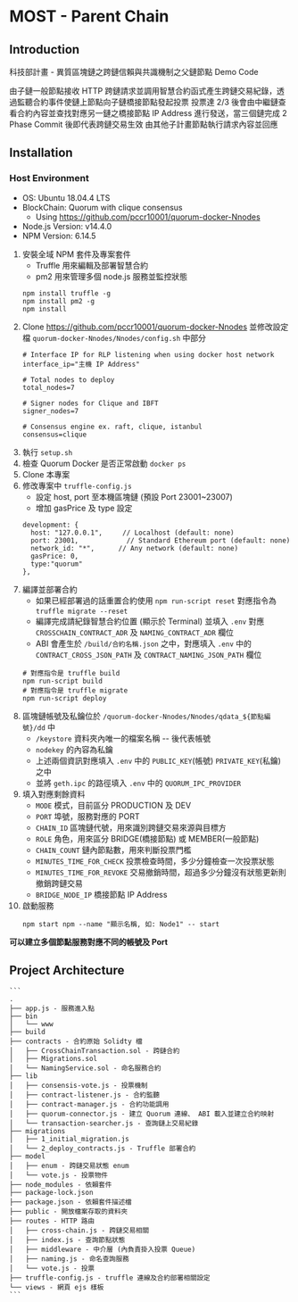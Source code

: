 # MOST - Parent Chain

## Introduction

科技部計畫 - 異質區塊鏈之跨鏈信賴與共識機制之父鏈節點 Demo Code

由子鏈一般節點接收 HTTP 跨鏈請求並調用智慧合約函式產生跨鏈交易紀錄，透過監聽合約事件使鏈上節點向子鏈橋接節點發起投票
投票達 2/3 後會由中繼鏈查看合約內容並查找對應另一鏈之橋接節點 IP Address 進行發送，當三個鏈完成 2 Phase Commit 後即代表跨鏈交易生效
由其他子計畫節點執行請求內容並回應

## Installation

### Host Environment

- OS: Ubuntu 18.04.4 LTS
- BlockChain: Quorum with clique consensus
    - Using https://github.com/pccr10001/quorum-docker-Nnodes
- Node.js Version: v14.4.0
- NPM Version: 6.14.5

1. 安裝全域 NPM 套件及專案套件
    - Truffle 用來編輯及部署智慧合約
    - pm2 用來管理多個 node.js 服務並監控狀態
    ```
    npm install truffle -g
    npm install pm2 -g
    npm install
    ```
2. Clone https://github.com/pccr10001/quorum-docker-Nnodes 並修改設定檔 `quorum-docker-Nnodes/Nnodes/config.sh` 中部分
    ```
    # Interface IP for RLP listening when using docker host network
    interface_ip="主機 IP Address"

    # Total nodes to deploy
    total_nodes=7

    # Signer nodes for Clique and IBFT
    signer_nodes=7

    # Consensus engine ex. raft, clique, istanbul
    consensus=clique
    ```
3. 執行 `setup.sh`
4. 檢查 Quorum Docker 是否正常啟動 `docker ps`
5. Clone 本專案
6. 修改專案中 `truffle-config.js`
    - 設定 host, port 至本機區塊鏈 (預設 Port 23001~23007)
    - 增加 gasPrice 及 type 設定
    ```
    development: {
      host: "127.0.0.1",     // Localhost (default: none)
      port: 23001,            // Standard Ethereum port (default: none)
      network_id: "*",      // Any network (default: none)
      gasPrice: 0,
      type:"quorum"
    },
    ```
7. 編譯並部署合約
    - 如果已經部署過的話重置合約使用 `npm run-script reset` 對應指令為 `truffle migrate --reset`
    - 編譯完成請紀錄智慧合約位置 (顯示於 Terminal) 並填入 `.env` 對應 `CROSSCHAIN_CONTRACT_ADR` 及 `NAMING_CONTRACT_ADR` 欄位
    - ABI 會產生於 `/build/合約名稱.json` 之中，對應填入 `.env` 中的 `CONTRACT_CROSS_JSON_PATH` 及 `CONTRACT_NAMING_JSON_PATH` 欄位
    ```
    # 對應指令是 truffle build
    npm run-script build
    # 對應指令是 truffle migrate
    npm run-script deploy
    ```
8. 區塊鏈帳號及私鑰位於 `/quorum-docker-Nnodes/Nnodes/qdata_${節點編號}/dd` 中 
    - `/keystore` 資料夾內唯一的檔案名稱 -- 後代表帳號
    - `nodekey` 的內容為私鑰
    - 上述兩個資訊對應填入 `.env` 中的 `PUBLIC_KEY`(帳號) `PRIVATE_KEY`(私鑰) 之中
    - 並將 `geth.ipc` 的路徑填入 `.env` 中的 `QUORUM_IPC_PROVIDER`
9. 填入對應剩餘資料
    - `MODE` 模式，目前區分 PRODUCTION 及 DEV
    - `PORT` 埠號，服務對應的 PORT
    - `CHAIN_ID` 區塊鏈代號，用來識別跨鏈交易來源與目標方
    - `ROLE` 角色，用來區分 BRIDGE(橋接節點) 或 MEMBER(一般節點)
    - `CHAIN_COUNT` 鏈內節點數，用來判斷投票門檻
    - `MINUTES_TIME_FOR_CHECK` 投票檢查時間，多少分鐘檢查一次投票狀態
    - `MINUTES_TIME_FOR_REVOKE` 交易撤銷時間，超過多少分鐘沒有狀態更新則撤銷跨鏈交易
    - `BRIDGE_NODE_IP` 橋接節點 IP Address
10. 啟動服務
    ```
    npm start npm --name "顯示名稱, 如: Node1" -- start
    ```

**可以建立多個節點服務對應不同的帳號及 Port**


## Project Architecture

    ```
    .
    ├── app.js - 服務進入點
    ├── bin
    │   └── www
    ├── build
    ├── contracts - 合約原始 Solidty 檔
    │   ├── CrossChainTransaction.sol - 跨鏈合約
    │   ├── Migrations.sol
    │   └── NamingService.sol - 命名服務合約
    ├── lib
    │   ├── consensis-vote.js - 投票機制
    │   ├── contract-listener.js - 合約監聽
    │   ├── contract-manager.js - 合約功能調用
    │   ├── quorum-connector.js - 建立 Quorum 連線、 ABI 載入並建立合約映射
    │   └── transaction-searcher.js - 查詢鏈上交易紀錄
    ├── migrations
    │   ├── 1_initial_migration.js
    │   └── 2_deploy_contracts.js - Truffle 部署合約
    ├── model
    │   ├── enum - 跨鏈交易狀態 enum
    │   └── vote.js - 投票物件
    ├── node_modules - 依賴套件
    ├── package-lock.json
    ├── package.json - 依賴套件描述檔
    ├── public - 開放檔案存取的資料夾
    ├── routes - HTTP 路由
    │   ├── cross-chain.js - 跨鏈交易相關
    │   ├── index.js - 查詢節點狀態
    │   ├── middleware - 中介層 (內負責掛入投票 Queue)
    │   ├── naming.js - 命名查詢服務
    │   └── vote.js - 投票
    ├── truffle-config.js - truffle 連線及合約部署相關設定
    └── views - 網頁 ejs 樣板
    ```
